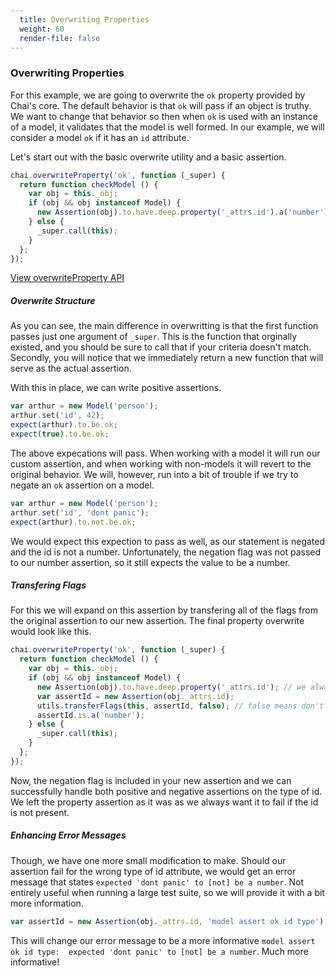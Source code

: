 ```yaml
---
  title: Overwriting Properties
  weight: 60
  render-file: false
---
```


### Overwriting Properties

For this example, we are going to overwrite the `ok` property provided
by Chai's core. The default behavior is that `ok` will pass if an object
is truthy. We want to change that behavior so then when `ok` is used
with an instance of a model, it validates that the model is well formed.
In our example, we will consider a model `ok` if it has an `id` attribute.

Let's start out with the basic overwrite utility and a basic assertion. 

```javascript
chai.overwriteProperty('ok', function (_super) {
  return function checkModel () {
    var obj = this._obj;
    if (obj && obj instanceof Model) {
      new Assertion(obj).to.have.deep.property('_attrs.id').a('number');
    } else {
      _super.call(this);
    }
  };
});
```

<a href="/api/plugins/#overwriteProperty-section" class="clean-button">View overwriteProperty API</a>

##### Overwrite Structure

As you can see, the main difference in overwritting is that the first function
passes just one argument of `_super`. This is the function that orginally 
existed, and you should be sure to call that if your criteria doesn't match.
Secondly, you will notice that we immediately return a new function that 
will serve as the actual assertion. 

With this in place, we can write positive assertions.

```javascript
var arthur = new Model('person');
arthur.set('id', 42);
expect(arthur).to.be.ok;
expect(true).to.be.ok;
```

The above expecations will pass. When working with a model it will 
run our custom assertion, and when working with non-models it will 
revert to the original behavior. We will, however, run into a bit of 
trouble if we try to negate an `ok` assertion on a model.

```javascript
var arthur = new Model('person');
arthur.set('id', 'dont panic');
expect(arthur).to.not.be.ok;
```

We would expect this expection to pass as well, as our statement is
negated and the id is not a number. Unfortunately, the negation flag
was not passed to our number assertion, so it still expects the value
to be a number. 

##### Transfering Flags

For this we will expand on this assertion by transfering all of the 
flags from the original assertion to our new assertion. The final 
property overwrite would look like this.

```javascript
chai.overwriteProperty('ok', function (_super) {
  return function checkModel () {
    var obj = this._obj;
    if (obj && obj instanceof Model) {
      new Assertion(obj).to.have.deep.property('_attrs.id'); // we always want this
      var assertId = new Assertion(obj._attrs.id);
      utils.transferFlags(this, assertId, false); // false means don't transfer `object` flag
      assertId.is.a('number');
    } else {
      _super.call(this);
    }
  };
});
```

Now, the negation flag is included in your new assertion and we can successfully
handle both positive and negative assertions on the type of id. We left the property
assertion as it was as we always want it to fail if the id is not present.

##### Enhancing Error Messages

Though, we have one more small modification to make. Should our assertion fail
for the wrong type of id attribute, we would get an error message that states 
`expected 'dont panic' to [not] be a number`. Not entirely useful when running a large
test suite, so we will provide it with a bit more information.

```javascript
var assertId = new Assertion(obj._attrs.id, 'model assert ok id type');
```

This will change our error message to be a more informative `model assert ok id type: 
expected 'dont panic' to [not] be a number`. Much more informative! 
